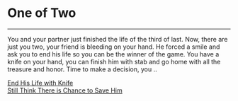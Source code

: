 # One of Two
---
You and your partner just finished the life of the third of last. Now, there are just you two, your friend is bleeding on your hand. He forced a smile and ask you to end his life so you can be the winner of the game. You have a knife on your hand, you can finish him with stab and go home with all the treasure and honor. Time to make a decision, you ..

[End His Life with Knife](kill.md)  
[Still Think There is Chance to Save Him](notkill.md)